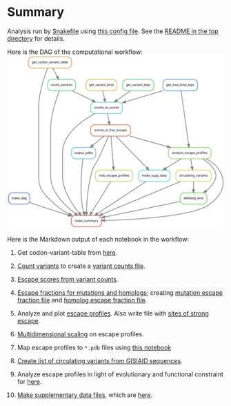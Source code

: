 # Summary

Analysis run by [Snakefile](../../Snakefile)
using [this config file](../../config.yaml).
See the [README in the top directory](../../README.md)
for details.

Here is the DAG of the computational workflow:
![dag.svg](dag.svg)

Here is the Markdown output of each notebook in the workflow:

1. Get codon-variant-table from [here](https://media.githubusercontent.com/media/jbloomlab/SARS-CoV-2-RBD_DMS/master/results/variants/codon_variant_table.csv).

2. [Count variants](count_variants.md) to create a
   [variant counts file](../counts/variant_counts.csv).

3. [Escape scores from variant counts](counts_to_scores.md).

4. [Escape fractions for mutations and homologs](scores_to_frac_escape.md);
   creating [mutation escape fraction file](../escape_scores/escape_fracs.csv)
   and [homolog escape fraction file](../escape_scores/escape_fracs_homologs.csv).

5. Analyze and plot [escape profiles](analyze_escape_profiles.md).
   Also write file with [sites of strong escape](../escape_profiles/significant_escape_sites.csv).

6. [Multidimensional scaling](mds_escape_profiles.md) on escape profiles.

7. Map escape profiles to ``*.pdb`` files using [this notebook](output_pdbs.md)

8. [Create list of circulating variants from GISIAID sequences](circulating_variants.md).

9. Analyze escape profiles in light of evolutionary and functional constraint for [here](evolution_escape_Ellebedy.md).

10. [Make supplementary data files](make_supp_data.md),
    which are [here](../supp_data).